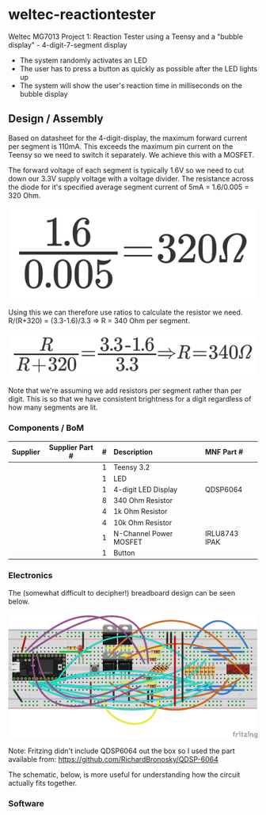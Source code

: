 # weltec-reactiontester

Weltec MG7013 Project 1: Reaction Tester using a Teensy and a "bubble display" - 4-digit-7-segment display

* The system randomly activates an LED
* The user has to press a button as quickly as possible after the LED lights up
* The system will show the user's reaction time in milliseconds on the bubble display

## Design / Assembly

Based on datasheet for the 4-digit-display, the maximum forward current per segment is 110mA. This exceeds the maximum pin current on the Teensy so we need to switch it separately. We achieve this with a MOSFET.

The forward voltage of each segment is typically 1.6V so we need to cut down our 3.3V supply voltage with a voltage divider. The resistance across the diode for it's specified average segment current of 5mA = 1.6/0.005 = 320 Ohm. 

![Equation 1](eq1.PNG)

Using this we can therefore use ratios to calculate the resistor we need. R/(R+320) = (3.3-1.6)/3.3 => R = 340 Ohm per segment.

![Equation 2](eq2.PNG)

Note that we're assuming we add resistors per segment rather than per digit. This is so that we have consistent brightness for a digit regardless of how many segments are lit.

### Components / BoM
| Supplier | Supplier Part # | # | Description            | MNF Part #    |
|:---------|:---------------:|---|:-----------------------|:--------------|
|          |                 | 1 | Teensy 3.2             |               |
|          |                 | 1 | LED                    |               |
|          |                 | 1 | 4-digit LED Display    | QDSP6064      |
|          |                 | 8 | 340 Ohm Resistor       |               |
|          |                 | 4 | 1k Ohm Resistor        |               |
|          |                 | 4 | 10k Ohm Resistor       |               |
|          |                 | 1 | N-Channel Power MOSFET | IRLU8743 IPAK |
|          |                 | 1 | Button                 |               |

### Electronics

The (somewhat difficult to decipher!) breadboard design can be seen below.

![Breadboard design](./electronics/breadboard.png)

Note: Fritzing didn't include QDSP6064 out the box so I used the part available from: https://github.com/RichardBronosky/QDSP-6064

The schematic, below, is more useful for understanding how the circuit actually fits together. 


### Software
